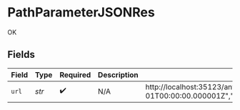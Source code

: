 # PathParameterJSONRes

OK


## Fields

| Field                                                                                                                                                                                                                                                                                                                                                                                                            | Type                                                                                                                                                                                                                                                                                                                                                                                                             | Required                                                                                                                                                                                                                                                                                                                                                                                                         | Description                                                                                                                                                                                                                                                                                                                                                                                                      | Example                                                                                                                                                                                                                                                                                                                                                                                                          |
| ---------------------------------------------------------------------------------------------------------------------------------------------------------------------------------------------------------------------------------------------------------------------------------------------------------------------------------------------------------------------------------------------------------------- | ---------------------------------------------------------------------------------------------------------------------------------------------------------------------------------------------------------------------------------------------------------------------------------------------------------------------------------------------------------------------------------------------------------------- | ---------------------------------------------------------------------------------------------------------------------------------------------------------------------------------------------------------------------------------------------------------------------------------------------------------------------------------------------------------------------------------------------------------------- | ---------------------------------------------------------------------------------------------------------------------------------------------------------------------------------------------------------------------------------------------------------------------------------------------------------------------------------------------------------------------------------------------------------------- | ---------------------------------------------------------------------------------------------------------------------------------------------------------------------------------------------------------------------------------------------------------------------------------------------------------------------------------------------------------------------------------------------------------------- |
| `url`                                                                                                                                                                                                                                                                                                                                                                                                            | *str*                                                                                                                                                                                                                                                                                                                                                                                                            | :heavy_check_mark:                                                                                                                                                                                                                                                                                                                                                                                               | N/A                                                                                                                                                                                                                                                                                                                                                                                                              | http://localhost:35123/anything/pathParams/json/{"any":"any","bigint":8821239038968084,"bigintStr":"9223372036854775808","bool":true,"boolOpt":true,"date":"2020-01-01","dateTime":"2020-01-01T00:00:00.000001Z","decimal":3.141592653589793,"decimalStr":"3.14159265358979344719667586","enum":"one","float32":1.1,"int":1,"int32":1,"int32Enum":55,"intEnum":2,"num":1.1,"str":"test","strOpt":"testOptional"} |